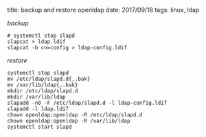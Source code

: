 title: backup and restore openldap
date: 2017/09/18
tags: linux, ldap

*backup*

	# systemctl stop slapd
	slapcat > ldap.ldif
	slapcat -b cn=config > ldap-config.ldif

*restore*

	systemctl stop slapd
	mv /etc/ldap/slapd.d{,.bak}
	mv /var/lib/ldap{,.bak}
	mkdir /etc/ldap/slapd.d
	mkdir /var/lib/ldap
	slapadd -n0 -F /etc/ldap/slapd.d -l ldap-config.ldif
	slapadd -l ldap.ldif
	chown openldap:openldap -R /etc/ldap/slapd.d
	chown openldap:openldap -R /var/lib/ldap
	systemctl start slapd



